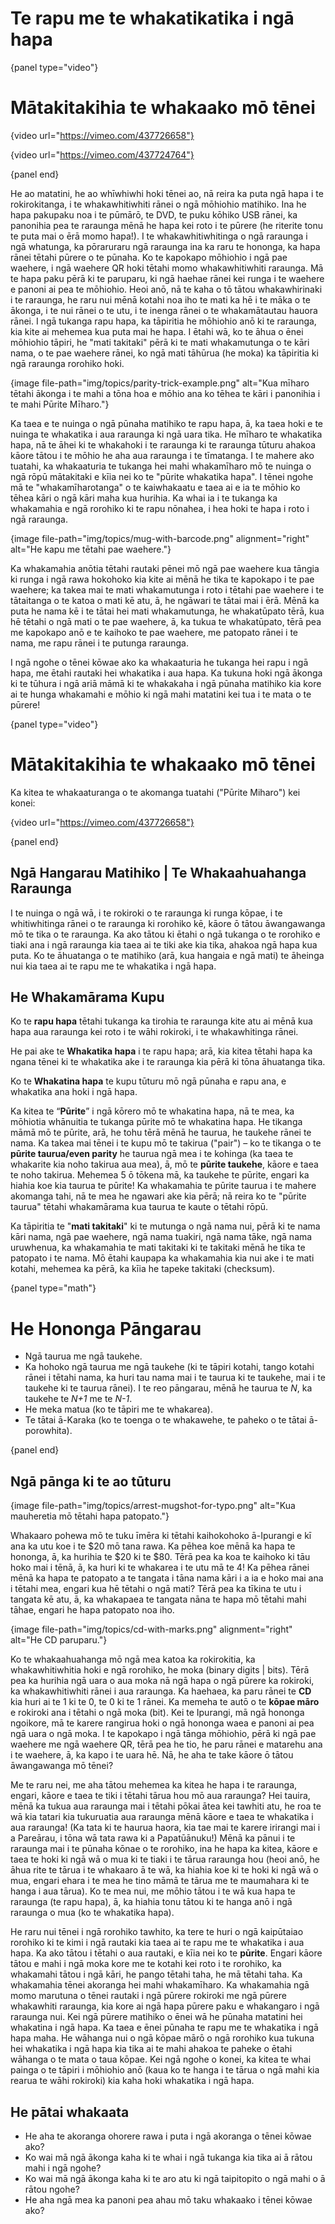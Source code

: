 # Te rapu me te whakatikatika i ngā hapa

{panel type="video"}

# Mātakitakihia te whakaako mō tēnei

{video url="https://vimeo.com/437726658"}

{video url="https://vimeo.com/437724764"}

{panel end}

He ao matatini, he ao whīwhiwhi hoki tēnei ao, nā reira ka puta ngā hapa i te rokirokitanga, i te whakawhitiwhiti rānei o ngā mōhiohio matihiko. Ina he hapa pakupaku noa i te pūmārō, te DVD, te puku kōhiko USB rānei, ka panonihia pea te raraunga mēnā he hapa kei roto i te pūrere (he riterite tonu te puta mai o ērā momo hapa!). I te whakawhitiwhitinga o ngā raraunga i ngā whatunga, ka pōraruraru ngā raraunga ina ka raru te hononga, ka hapa rānei tētahi pūrere o te pūnaha. Ko te kapokapo mōhiohio i ngā pae waehere, i ngā waehere QR hoki tētahi momo whakawhitiwhiti raraunga. Mā te hapa paku pērā ki te paruparu, ki ngā haehae rānei kei runga i te waehere e panoni ai pea te mōhiohio. Heoi anō, nā te kaha o tō tātou whakawhirinaki i te raraunga, he raru nui mēnā kotahi noa iho te mati ka hē i te māka o te ākonga, i te nui rānei o te utu, i te inenga rānei o te whakamātautau hauora rānei. I ngā tukanga rapu hapa, ka tāpiritia he mōhiohio anō ki te raraunga, kia kite ai mehemea kua puta mai he hapa. I ētahi wā, ko te āhua o ēnei mōhiohio tāpiri, he "mati takitaki" pērā ki te mati whakamutunga o te kāri nama, o te pae waehere rānei, ko ngā mati tāhūrua (he moka) ka tāpiritia ki ngā raraunga rorohiko hoki.

{image file-path="img/topics/parity-trick-example.png" alt="Kua mīharo tētahi ākonga i te mahi a tōna hoa e mōhio ana ko tēhea te kāri i panonihia i te mahi Pūrite Mīharo."}

Ka taea e te nuinga o ngā pūnaha matihiko te rapu hapa, ā, ka taea hoki e te nuinga te whakatika i aua raraunga ki ngā uara tika. He mīharo te whakatika hapa, nā te āhei ki te whakahoki i te raraunga ki te raraunga tūturu ahakoa kāore tātou i te mōhio he aha aua raraunga i te tīmatanga. I te mahere ako tuatahi, ka whakaaturia te tukanga hei mahi whakamīharo mō te nuinga o ngā rōpū mātakitaki e kīia nei ko te "pūrite whakatika hapa". I tēnei ngohe mā te "whakamīharotanga" o te kaiwhakaatu e taea ai e ia te mōhio ko tēhea kāri o ngā kāri maha kua hurihia. Ka whai ia i te tukanga ka whakamahia e ngā rorohiko ki te rapu nōnahea, i hea hoki te hapa i roto i ngā raraunga.

{image file-path="img/topics/mug-with-barcode.png" alignment="right" alt="He kapu me tētahi pae waehere."}

Ka whakamahia anōtia tētahi rautaki pēnei mō ngā pae waehere kua tāngia ki runga i ngā rawa hokohoko kia kite ai mēnā he tika te kapokapo i te pae waehere; ka takea mai te mati whakamutunga i roto i tētahi pae waehere i te tātaitanga o te katoa o mati kē atu, ā, he ngāwari te tātai mai i ērā. Mēnā ka puta he nama kē i te tātai hei mati whakamutunga, he whakatūpato tērā, kua hē tētahi o ngā mati o te pae waehere, ā, ka tukua te whakatūpato, tērā pea me kapokapo anō e te kaihoko te pae waehere, me patopato rānei i te nama, me rapu rānei i te putunga raraunga.

I ngā ngohe o tēnei kōwae ako ka whakaaturia he tukanga hei rapu i ngā hapa, me ētahi rautaki hei whakatika i aua hapa. Ka tukuna hoki ngā ākonga ki te tūhura i ngā ariā māmā ki te whakakaha i ngā pūnaha matihiko kia kore ai te hunga whakamahi e mōhio ki ngā mahi matatini kei tua i te mata o te pūrere!

{panel type="video"}

# Mātakitakihia te whakaako mō tēnei

Ka kitea te whakaaturanga o te akomanga tuatahi ("Pūrite Miharo") kei konei:

{video url="https://vimeo.com/437726658"}

{panel end}

## Ngā Hangarau Matihiko | Te Whakaahuahanga Raraunga

I te nuinga o ngā wā, i te rokiroki o te raraunga ki runga kōpae, i te whitiwhitinga rānei o te raraunga ki rorohiko kē, kāore ō tātou āwangawanga mō te tika o te raraunga. Ka ako tātou ki ētahi o ngā tukanga o te rorohiko e tiaki ana i ngā raraunga kia taea ai te tiki ake kia tika, ahakoa ngā hapa kua puta. Ko te āhuatanga o te matihiko (arā, kua hangaia e ngā mati) te āheinga nui kia taea ai te rapu me te whakatika i ngā hapa.

## He Whakamārama Kupu

Ko te **rapu hapa** tētahi tukanga ka tirohia te raraunga kite atu ai mēnā kua hapa aua raraunga kei roto i te wāhi rokiroki, i te whakawhitinga rānei.

He pai ake te **Whakatika hapa** i te rapu hapa; arā, kia kitea tētahi hapa ka ngana tēnei ki te whakatika ake i te raraunga kia pērā ki tōna āhuatanga tika.

Ko te **Whakatina hapa** te kupu tūturu mō ngā pūnaha e rapu ana, e whakatika ana hoki i ngā hapa.

Ka kitea te “**Pūrite**” i ngā kōrero mō te whakatina hapa, nā te mea, ka mōhiotia whānuitia te tukanga pūrite mō te whakatina hapa. He tikanga māmā mō te pūrite, arā, he tohu tērā mēnā he taurua, he taukehe rānei te nama. Ka takea mai tēnei i te kupu mō te takirua ("pair") – ko te tikanga o te **pūrite taurua/even parity** he taurua ngā mea i te kohinga (ka taea te whakarite kia noho takirua aua mea), ā, mō te **pūrite taukehe**, kāore e taea te noho takirua. Mehemea 5 ō tōkena mā, ka taukehe te pūrite, engari ka hiahia koe kia taurua te pūrite! Ka whakamahia te pūrite taurua i te mahere akomanga tahi, nā te mea he ngawari ake kia pērā; nā reira ko te "pūrite taurua" tētahi whakamārama kua taurua te kaute o tētahi rōpū.

Ka tāpiritia te "**mati takitaki**" ki te mutunga o ngā nama nui, pērā ki te nama kāri nama, ngā pae waehere, ngā nama tuakiri, ngā nama tāke, ngā nama uruwhenua, ka whakamahia te mati takitaki ki te takitaki mēnā he tika te patopato i te nama. Mō ētahi kaupapa ka whakamahia kia nui ake i te mati kotahi, mehemea ka pērā, ka kīia he tapeke takitaki (checksum).

{panel type="math"}

# He Hononga Pāngarau

- Ngā taurua me ngā taukehe.
- Ka hohoko ngā taurua me ngā taukehe (ki te tāpiri kotahi, tango kotahi rānei i tētahi nama, ka huri tau nama mai i te taurua ki te taukehe, mai i te taukehe ki te taurua rānei). I te reo pāngarau, mēnā he taurua te *N*, ka taukehe te *N+1* me te *N-1*.
- He meka matua (ko te tāpiri me te whakarea).
- Te tātai ā-Karaka (ko te toenga o te whakawehe, te paheko o te tātai ā-porowhita).

{panel end}

## Ngā pānga ki te ao tūturu

{image file-path="img/topics/arrest-mugshot-for-typo.png" alt="Kua mauheretia mō tētahi hapa patopato."}

Whakaaro pohewa mō te tuku īmēra ki tētahi kaihokohoko ā-Ipurangi e kī ana ka utu koe i te $20 mō tana rawa. Ka pēhea koe mēnā ka hapa te hononga, ā, ka hurihia te $20 ki te $80. Tērā pea ka koa te kaihoko ki tāu hoko mai i tēnā, ā, ka huri ki te whakarea i te utu mā te 4! Ka pēhea rānei mēnā ka hapa te patopato a te tangata i tāna nama kāri i a ia e hoko mai ana i tētahi mea, engari kua hē tētahi o ngā mati? Tērā pea ka tīkina te utu i tangata kē atu, ā, ka whakapaea te tangata nāna te hapa mō tētahi mahi tāhae, engari he hapa patopato noa iho.

{image file-path="img/topics/cd-with-marks.png" alignment="right" alt="He CD paruparu."}

Ko te whakaahuahanga mō ngā mea katoa ka rokirokitia, ka whakawhitiwhitia hoki e ngā rorohiko, he moka (binary digits | bits). Tērā pea ka hurihia ngā uara o aua moka nā ngā hapa o ngā pūrere ka rokiroki, ka whakawhitiwhiti rānei i aua raraunga. Ka haehaea, ka paru rānei te **CD** kia huri ai te 1 ki te 0, te 0 ki te 1 rānei. Ka memeha te autō o te **kōpae māro** e rokiroki ana i tētahi o ngā moka (bit). Kei te Ipurangi, mā ngā hononga ngoikore, mā te karere rangirua hoki o ngā hononga waea e panoni ai pea ngā uara o ngā moka. I te kapokapo i ngā tānga mōhiohio, pērā ki ngā pae waehere me ngā waehere QR, tērā pea he tio, he paru rānei e matarehu ana i te waehere, ā, ka kapo i te uara hē. Nā, he aha te take kāore ō tātou āwangawanga mō tēnei?

Me te raru nei, me aha tātou mehemea ka kitea he hapa i te raraunga, engari, kāore e taea te tiki i tētahi tārua hou mō aua raraunga? Hei tauira, mēnā ka tukua aua raraunga mai i tētahi pōkai ātea kei tawhiti atu, he roa te wā kia tatari kia tukuruatia aua raraunga mēnā kāore e taea te whakatika i aua raraunga! (Ka tata ki te haurua haora, kia tae mai te karere irirangi mai i a Pareārau, i tōna wā tata rawa ki a Papatūānuku!) Mēnā ka pānui i te raraunga mai i te pūnaha kōnae o te rorohiko, ina he hapa ka kitea, kāore e taea te hoki ki ngā wā o mua ki te tiaki i te tārua raraunga hou (heoi anō, he āhua rite te tārua i te whakaaro ā te wā, ka hiahia koe ki te hoki ki ngā wā o mua, engari ehara i te mea he tino māmā te tārua me te maumahara ki te hanga i aua tārua). Ko te mea nui, me mōhio tātou i te wā kua hapa te raraunga (te rapu hapa), ā, ka hiahia tonu tātou ki te hanga anō i ngā raraunga o mua (ko te whakatika hapa).

He raru nui tēnei i ngā rorohiko tawhito, ka tere te huri o ngā kaipūtaiao rorohiko ki te kimi i ngā rautaki kia taea ai te rapu me te whakatika i aua hapa. Ka ako tātou i tētahi o aua rautaki, e kīia nei ko te **pūrite**. Engari kāore tātou e mahi i ngā moka kore me te kotahi kei roto i te rorohiko, ka whakamahi tātou i ngā kāri, he pango tētahi taha, he mā tētahi taha. Ka whakamahia tēnei akoranga hei mahi whakamīharo. Ka whakamahia ngā momo marutuna o tēnei rautaki i ngā pūrere rokiroki me ngā pūrere whakawhiti raraunga, kia kore ai ngā hapa pūrere paku e whakangaro i ngā raraunga nui. Kei ngā pūrere matihiko o ēnei wā he pūnaha matatini hei whakatina i ngā hapa. Ka taea e ēnei pūnaha te rapu me te whakatika i ngā hapa maha. He wāhanga nui o ngā kōpae mārō o ngā rorohiko kua tukuna hei whakatika i ngā hapa kia tika ai te mahi ahakoa te paheke o ētahi wāhanga o te mata o taua kōpae. Kei ngā ngohe o konei, ka kitea te whai painga o te tāpiri i mōhiohio anō (kaua ko te hanga i te tārua o ngā mahi kia rearua te wāhi rokiroki) kia kaha hoki whakatika i ngā hapa.

## He pātai whakaata

- He aha te akoranga ohorere rawa i puta i ngā akoranga o tēnei kōwae ako?
- Ko wai mā ngā ākonga kaha ki te whai i ngā tukanga kia tika ai ā rātou mahi i ngā ngohe?
- Ko wai mā ngā ākonga kaha ki te aro atu ki ngā taipitopito o ngā mahi o ā rātou ngohe?
- He aha ngā mea ka panoni pea ahau mō taku whakaako i tēnei kōwae ako?